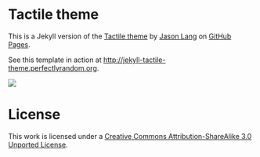 # Tactile theme

This is a Jekyll version of the [Tactile theme](http://github.com/jasonlong/tactile-theme) by [Jason Lang](https://github.com/jasonlong) on [GitHub Pages](http://pages.github.com/).

See this template in action at http://jekyll-tactile-theme.perfectlyrandom.org.

![](http://cl.ly/image/0M0G2r0w2I1t/content)

# License

This work is licensed under a [Creative Commons Attribution-ShareAlike 3.0 Unported License](http://creativecommons.org/licenses/by-sa/3.0/).

